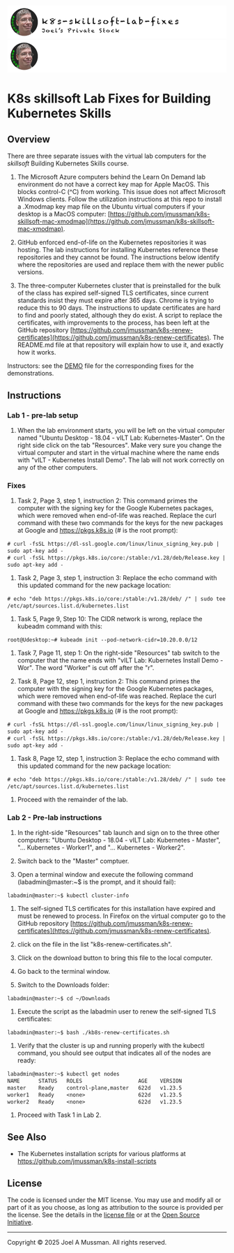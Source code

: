 [//]: # (README.md)
[//]: # (Copyright © 2025 Joel A Mussman. All rights reserved.)
[//]: #

![Banner Light](https://raw.githubusercontent.com/jmussman/cdn-fun/main/banners/banner-k8s-skillsoft-lab-fixes-light.png#gh-light-mode-only)
![Banner Light](https://raw.githubusercontent.com/jmussman/cdn-fun/main/banners/banner-k8s-skillsoft-lab-fixes-dark.png#gh-dark-mode-only)

# K8s skillsoft Lab Fixes for Building Kubernetes Skills

## Overview

There are three separate issues with the virtual lab computers for the *skillsoft*
Building Kubernetes Skills course.

1. The Microsoft Azure computers behind the Learn On Demand lab environment do not have a
correct key map for Apple MacOS.
This blocks control-C (^C) from working.
This issue does not affect Microsoft Windows clients.
Follow the utilization instructions at this repo to install a .Xmodmap key map file
on the Ubuntu virtual computers if your desktop is a MacOS computer:
[https://github.com/jmussman/k8s-skillsoft-mac-xmodmap](https://github.com/jmussman/k8s-skillsoft-mac-xmodmap).

1. GitHub enforced end-of-life on the Kubernetes repositories it was hosting.
The lab instructions for installing Kubernetes reference these repositories and they cannot be found.
The instructions below identify where the repositories are used and replace them with the newer
public versions.

1. The three-computer Kubernetes cluster that is preinstalled for the bulk of the class has
expired self-signed TLS certificates, since current standards insist they must expire after 365 days.
Chrome is trying to reduce this to 90 days.
The instructions to update certificates are hard to find and poorly stated, although they do exist.
A script to replace the certificates, with improvements to the process, has been left at the
GitHub repository [https://github.com/jmussman/k8s-renew-certificates](https://github.com/jmussman/k8s-renew-certificates).
The README.md file at that repository will explain how to use it, and exactly how it works.

Instructors: see the [DEMO](Demo.md) file for the corresponding fixes for the demonstrations.

## Instructions

### Lab 1 - pre-lab setup

1. When the lab environment starts, you will be left on the virtual computer named "Ubuntu Desktop - 18.04 - vILT Lab: Kubernetes-Master".
On the right side click on the tab "Resources".
Make very sure you change the virtual computer and start in the virtual machine where the name ends with "vILT - Kubernetes Install Demo".
The lab will not work correctly on any of the other computers.

### Fixes

1. Task 2, Page 3, step 1, instruction 2: This command primes the computer with the signing key for the
Google Kubernetes packages, which were removed when end-of-life was reached.
Replace the curl command with these two commands for the keys for the new
packages at Google and https://pkgs.k8s.io (# is the root prompt):
```
# curl -fsSL https://dl-ssl.google.com/linux/linux_signing_key.pub | sudo apt-key add -
# curl -fsSL https://pkgs.k8s.io/core:/stable:/v1.28/deb/Release.key | sudo apt-key add -
```

1. Task 2, Page 3, step 1, instruction 3: Replace the echo command with this updated command for
the new package location:
```
# echo "deb https://pkgs.k8s.io/core:/stable:/v1.28/deb/ /" | sudo tee /etc/apt/sources.list.d/kubernetes.list
```

1. Task 5, Page 9, Step 10: The CIDR network is wrong, replace the kubeadm command with this:
```
root@Udesktop:~# kubeadm init --pod-network-cidr=10.20.0.0/12
```

1. Task 7, Page 11, step 1: On the right-side "Resources" tab
switch to the computer that the name ends with
"vILT Lab: Kubernetes Install Demo - Wor".
The word "Worker" is cut off after the "r".

1. Task 8, Page 12, step 1, instruction 2: This command primes the computer with the signing key for the
Google Kubernetes packages, which were removed when end-of-life was reached.
Replace the curl command with these two commands for the keys for the new
packages at Google and https://pkgs.k8s.io (# is the root prompt):
```
# curl -fsSL https://dl-ssl.google.com/linux/linux_signing_key.pub | sudo apt-key add -
# curl -fsSL https://pkgs.k8s.io/core:/stable:/v1.28/deb/Release.key | sudo apt-key add -
```

1. Task 8, Page 12, step 1, instruction 3: Replace the echo command with this updated command for
the new package location:
```
# echo "deb https://pkgs.k8s.io/core:/stable:/v1.28/deb/ /" | sudo tee /etc/apt/sources.list.d/kubernetes.list
```

1. Proceed with the remainder of the lab.

### Lab 2 - Pre-lab instructions

1. In the right-side "Resources" tab launch and sign on to the three other computers:
"Ubuntu Desktop - 18.04 - vILT Lab: Kubernetes - Master", "... Kubernetes - Worker1", and
"... Kubernetes - Worker2".

1. Switch back to the "Master" comptuer.

1. Open a terminal window and execute the following command (labadmin@master:~$ is the prompt, and it should fail):
```
labadmin@master:~$ kubectl cluster-info
```

1. The self-signed TLS certificates for this installation have expired and must be renewed to
process.
In Firefox on the virtual computer go to the GitHub repository
[https://github.com/jmussman/k8s-renew-certificates](https://github.com/jmussman/k8s-renew-certificates).

1. click on the file in the list "k8s-renew-certificates.sh".

1. Click on the download button to bring this file to the local computer.

1. Go back to the terminal window.

1. Switch to the Downloads folder:
```
labadmin@master:~$ cd ~/Downloads
```

1. Execute the script as the labadmin user to renew the self-signed TLS certificates:
```
labadmin@master:~$ bash ./kb8s-renew-certificates.sh
```

1. Verify that the cluster is up and running properly with the kubectl command,
you should see output that indicates all of the nodes are ready:
```
labadmin@master:~$ kubectl get nodes
NAME      STATUS   ROLES                  AGE    VERSION
master    Ready    control-plane,master   622d   v1.23.5
worker1   Ready    <none>                 622d   v1.23.5
worker2   Ready    <none>                 622d   v1.23.5
```

1. Proceed with Task 1 in Lab 2.

## See Also

* The Kubernetes installation scripts for various platforms at https://github.com/jmussman/k8s-install-scripts

## License

The code is licensed under the MIT license. You may use and modify all or part of it as you choose, as long as attribution to the source is provided per the license. See the details in the [license file](./LICENSE.md) or at the [Open Source Initiative](https://opensource.org/licenses/MIT).

<hr>
Copyright © 2025 Joel A Mussman. All rights reserved.